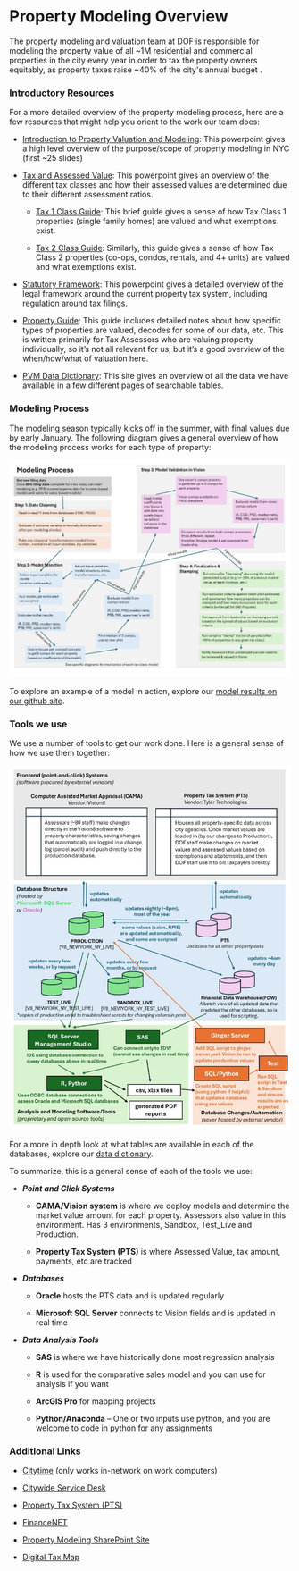 # Property Modeling Overview

The property modeling and valuation team at DOF is responsible for modeling the property value of all \~1M residential and commercial properties in the city every year in order to tax the property owners equitably, as property taxes raise \~40% of the city's annual budget .

### Introductory Resources

For a more detailed overview of the property modeling process, here are a few resources that might help you orient to the work our team does:

-   [Introduction to Property Valuation and Modeling](resources/introduction_pvm_2022.pdf): This powerpoint gives a high level overview of the purpose/scope of property modeling in NYC (first \~25 slides)

-   [Tax and Assessed Value](resources/tax_and_assessed_value.pptx): This powerpoint gives an overview of the different tax classes and how their assessed values are determined due to their different assessment ratios.

    -   [Tax 1 Class Guide](resources/class_1_guide.pdf): This brief guide gives a sense of how Tax Class 1 properties (single family homes) are valued and what exemptions exist.

    -   [Tax 2 Class Guide](resources/class_2_guide.pdf): Similarly, this guide gives a sense of how Tax Class 2 properties (co-ops, condos, rentals, and 4+ units) are valued and what exemptions exist.

-   [Statutory Framework](resources/statutory_framework.pdf): This powerpoint gives a detailed overview of the legal framework around the current property tax system, including regulation around tax filings.

-   [Property Guide](resources/fy25_property_guide.pdf): This guide includes detailed notes about how specific types of properties are valued, decodes for some of our data, etc. This is written primarily for Tax Assessors who are valuing property individually, so it’s not all relevant for us, but it’s a good overview of the when/how/what of valuation here.

-   [PVM Data Dictionary](https://nycdepartmentoffinance.github.io/data_dictionary/): This site gives an overview of all the data we have available in a few different pages of searchable tables.

### Modeling Process

The modeling season typically kicks off in the summer, with final values due by early January. The following diagram gives a general overview of how the modeling process works for each type of property:

![](resources/modeling_process.jpg)

To explore an example of a model in action, explore our [model results on our github site](https://nycdepartmentoffinance.github.io/models/).

### Tools we use

We use a number of tools to get our work done. Here is a general sense of how we use them together:

![](resources/data_workflow.jpg)

For a more in depth look at what tables are available in each of the databases, explore our [data dictionary](https://nycdepartmentoffinance.github.io/data_dictionary/).

To summarize, this is a general sense of each of the tools we use:

-   ***Point and Click Systems***

    -   **CAMA/Vision system** is where we deploy models and determine the market value amount for each property. Assessors also value in this environment. Has 3 environments, Sandbox, Test_Live and Production.

    -   **Property Tax System (PTS)** is where Assessed Value, tax amount, payments, etc are tracked

-   ***Databases***

    -   **Oracle** hosts the PTS data and is updated regularly

    -   **Microsoft SQL Server** connects to Vision fields and is updated in real time

-   ***Data Analysis Tools***

    -   **SAS** is where we have historically done most regression analysis

    -   **R** is used for the comparative sales model and you can use for analysis if you want

    -   **ArcGIS Pro** for mapping projects

    -   **Python/Anaconda** – One or two inputs use python, and you are welcome to code in python for any assignments

### Additional Links

-   [Citytime](https://prod.citytime.nycnet/) (only works in-network on work computers)

-   [Citywide Service Desk](https://cwitservice.nyc.gov/sp)

-   [Property Tax System (PTS)](https://a858-am-login.nyc.gov/nidp/saml2/sso)

-   [FinanceNET](https://nyco365.sharepoint.com/sites/DOF-FINANCENET/SitePages/Home.aspx)

-   [Property Modeling SharePoint Site](https://nyco365.sharepoint.com/sites/DOF-PropertyDivision/ProjectModelling/SitePages/Home.aspx)

-   [Digital Tax Map](http://gis.nyc.gov/taxmap/map.htm)
